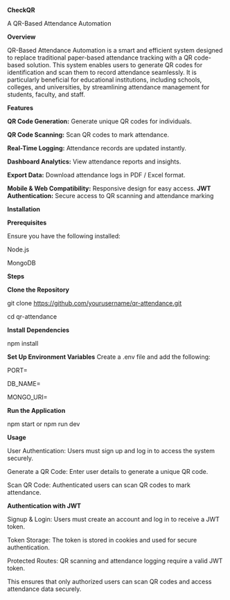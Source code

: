 **CheckQR**

A QR-Based Attendance Automation

**Overview**

QR-Based Attendance Automation is a smart and efficient system designed to replace traditional paper-based attendance tracking with a QR code-based solution. This system enables users to generate QR codes for identification and scan them to record attendance seamlessly. It is particularly beneficial for educational institutions, including schools, colleges, and universities, by streamlining attendance management for students, faculty, and staff.

**Features**

**QR Code Generation:** Generate unique QR codes for individuals.

**QR Code Scanning:** Scan QR codes to mark attendance.

**Real-Time Logging:** Attendance records are updated instantly.

**Dashboard Analytics:** View attendance reports and insights.

**Export Data:** Download attendance logs in PDF / Excel format.

**Mobile & Web Compatibility:** Responsive design for easy access.
**JWT Authentication:** Secure access to QR scanning and attendance marking

**Installation**

**Prerequisites**

Ensure you have the following installed:

Node.js

MongoDB

**Steps**

**Clone the Repository**

git clone https://github.com/yourusername/qr-attendance.git

cd qr-attendance

**Install Dependencies**

npm install

**Set Up Environment Variables**
Create a .env file and add the following:

PORT=

DB_NAME=

MONGO_URI=

**Run the Application**

npm start  or npm run dev

**Usage**

User Authentication: Users must sign up and log in to access the system securely.

Generate a QR Code: Enter user details to generate a unique QR code.

Scan QR Code: Authenticated users can scan QR codes to mark attendance.


**Authentication with JWT**

Signup & Login: Users must create an account and log in to receive a JWT token.

Token Storage: The token is stored in cookies and used for secure authentication.

Protected Routes: QR scanning and attendance logging require a valid JWT token.

This ensures that only authorized users can scan QR codes and access attendance data securely.
